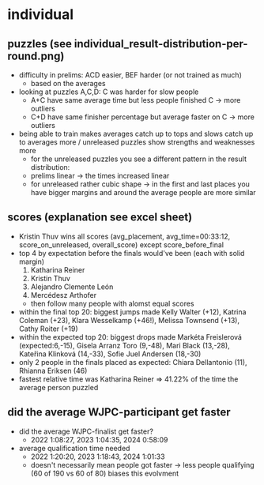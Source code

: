 # individual
## puzzles (see individual_result-distribution-per-round.png)
- difficulty in prelims: ACD easier, BEF harder (or not trained as much)
    - based on the averages
- looking at puzzles A,C,D: C was harder for slow people
    - A+C have same average time but less people finished C -> more outliers
    - C+D have same finisher percentage but average faster on C -> more outliers
- being able to train makes averages catch up to tops and slows catch up to averages more / unreleased puzzles show strengths and weaknesses more
    - for the unreleased puzzles you see a different pattern in the result distribution:
    - prelims linear -> the times increased linear
    - for unreleased rather cubic shape -> in the first and last places you have bigger margins and around the average people are more similar
## scores (explanation see excel sheet)
- Kristin Thuv wins all scores (avg_placement, avg_time=00:33:12, score_on_unreleased, overall_score) except score_before_final
- top 4 by expectation before the finals would've been (each with solid margin)
    1. Katharina Reiner
    2. Kristin Thuv
    3. Alejandro Clemente León
    4. Mercédesz Arthofer
    - then follow many people with alomst equal scores
- within the final top 20: biggest jumps made Kelly Walter (+12), Katrina Coleman (+23), Klara Wesselkamp (+46!), Melissa Townsend (+13), Cathy Roiter (+19)
- within the expected top 20: biggest drops made Markéta Freislerová (expected:6,-15), Gisela Arranz Toro (9,-48), Mari Black (13,-28), Kateřina Klinková (14,-33), Sofie Juel Andersen (18,-30)
- only 2 people in the finals placed as expected: Chiara Dellantonio (11), Rhianna Eriksen (46) 
- fastest relative time was Katharina Reiner => 41.22% of the time the average person puzzled
## did the average WJPC-participant get faster
- did the average WJPC-finalist get faster? 
    - 2022 1:08:27, 2023 1:04:35, 2024 0:58:09
- average qualification time needed
    - 2022 1:20:20, 2023 1:18:43, 2024 1:01:33
    - doesn't necessarily mean people got faster -> less people qualifying (60 of 190 vs 60 of 80) biases this evolvment